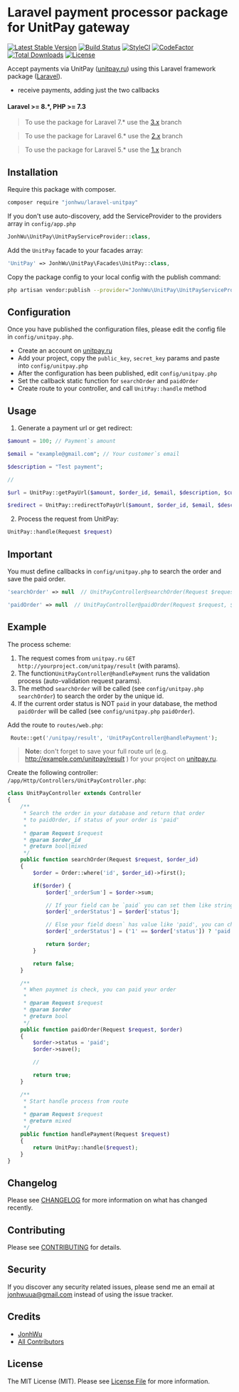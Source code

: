 # Laravel payment processor package for UnitPay gateway

[![Latest Stable Version](https://poser.pugx.org/jonhwu/laravel-unitpay/v/stable)](https://packagist.org/packages/jonhwu/laravel-unitpay)
[![Build Status](https://travis-ci.org/jonhwu/laravel-unitpay.svg?branch=master)](https://travis-ci.org/jonhwu/laravel-unitpay)
[![StyleCI](https://github.styleci.io/repos/165841601/shield?branch=master)](https://github.styleci.io/repos/165841601)
[![CodeFactor](https://www.codefactor.io/repository/github/jonhwu/laravel-unitpay/badge)](https://www.codefactor.io/repository/github/jonhwu/laravel-unitpay)
[![Total Downloads](https://img.shields.io/packagist/dt/jonhwu/laravel-unitpay.svg?style=flat-square)](https://packagist.org/packages/jonhwu/laravel-unitpay)
[![License](https://poser.pugx.org/jonhwu/laravel-unitpay/license)](https://packagist.org/packages/jonhwu/laravel-unitpay)

Accept payments via UnitPay ([unitpay.ru](https://unitpay.ru/)) using this Laravel framework package ([Laravel](https://laravel.com)).

- receive payments, adding just the two callbacks

#### Laravel >= 8.*, PHP >= 7.3

> To use the package for Laravel 7.* use the [3.x](https://github.com/jonhwu/laravel-unitpay/tree/3.x) branch

> To use the package for Laravel 6.* use the [2.x](https://github.com/jonhwu/laravel-unitpay/tree/2.x) branch

> To use the package for Laravel 5.* use the [1.x](https://github.com/jonhwu/laravel-unitpay/tree/1.x) branch

## Installation

Require this package with composer.

``` bash
composer require "jonhwu/laravel-unitpay"
```

If you don't use auto-discovery, add the ServiceProvider to the providers array in `config/app.php`

```php
JonhWu\UnitPay\UnitPayServiceProvider::class,
```

Add the `UnitPay` facade to your facades array:

```php
'UnitPay' => JonhWu\UnitPay\Facades\UnitPay::class,
```

Copy the package config to your local config with the publish command:
``` bash
php artisan vendor:publish --provider="JonhWu\UnitPay\UnitPayServiceProvider"
```

## Configuration

Once you have published the configuration files, please edit the config file in `config/unitpay.php`.

- Create an account on [unitpay.ru](http://unitpay.ru)
- Add your project, copy the `public_key`, `secret_key` params and paste into `config/unitpay.php`
- After the configuration has been published, edit `config/unitpay.php`
- Set the callback static function for `searchOrder` and `paidOrder`
- Create route to your controller, and call `UnitPay::handle` method
 
## Usage

1) Generate a payment url or get redirect:

```php
$amount = 100; // Payment`s amount

$email = "example@gmail.com"; // Your customer`s email

$description = "Test payment";

//

$url = UnitPay::getPayUrl($amount, $order_id, $email, $description, $currency);

$redirect = UnitPay::redirectToPayUrl($amount, $order_id, $email, $description, $currency);
```

2) Process the request from UnitPay:
``` php
UnitPay::handle(Request $request)
```

## Important

You must define callbacks in `config/unitpay.php` to search the order and save the paid order.


``` php
'searchOrder' => null  // UnitPayController@searchOrder(Request $request)
```

``` php
'paidOrder' => null  // UnitPayController@paidOrder(Request $request, $order)
```

## Example

The process scheme:

1. The request comes from `unitpay.ru` `GET` `http://yourproject.com/unitpay/result` (with params).
2. The function`UnitPayController@handlePayment` runs the validation process (auto-validation request params).
3. The method `searchOrder` will be called (see `config/unitpay.php` `searchOrder`) to search the order by the unique id.
4. If the current order status is NOT `paid` in your database, the method `paidOrder` will be called (see `config/unitpay.php` `paidOrder`).

Add the route to `routes/web.php`:
``` php
 Route::get('/unitpay/result', 'UnitPayController@handlePayment');
```

> **Note:**
don't forget to save your full route url (e.g. http://example.com/unitpay/result ) for your project on [unitpay.ru](unitpay.ru).

Create the following controller: `/app/Http/Controllers/UnitPayController.php`:

``` php
class UnitPayController extends Controller
{
    /**
     * Search the order in your database and return that order
     * to paidOrder, if status of your order is 'paid'
     *
     * @param Request $request
     * @param $order_id
     * @return bool|mixed
     */
    public function searchOrder(Request $request, $order_id)
    {
        $order = Order::where('id', $order_id)->first();

        if($order) {
            $order['_orderSum'] = $order->sum;

            // If your field can be `paid` you can set them like string
            $order['_orderStatus'] = $order['status'];

            // Else your field doesn` has value like 'paid', you can change this value
            $order['_orderStatus'] = ('1' == $order['status']) ? 'paid' : false;

            return $order;
        }

        return false;
    }

    /**
     * When paymnet is check, you can paid your order
     *
     * @param Request $request
     * @param $order
     * @return bool
     */
    public function paidOrder(Request $request, $order)
    {
        $order->status = 'paid';
        $order->save();

        //

        return true;
    }

    /**
     * Start handle process from route
     *
     * @param Request $request
     * @return mixed
     */
    public function handlePayment(Request $request)
    {
        return UnitPay::handle($request);
    }
}
```


## Changelog

Please see [CHANGELOG](CHANGELOG.md) for more information on what has changed recently.

## Contributing

Please see [CONTRIBUTING](CONTRIBUTING.md) for details.

## Security

If you discover any security related issues, please send me an email at jonhwuua@gmail.com instead of using the issue tracker.

## Credits

- [JonhWu](https://github.com/jonhwu)
- [All Contributors](../../contributors)

## License

The MIT License (MIT). Please see [License File](LICENSE.md) for more information.
